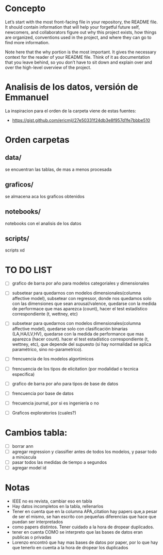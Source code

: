 # Concepto
Let’s start with the most front-facing file in your repository, the README file. It should contain information that will help your forgetful future self, newcomers, and collaborators figure out why this project exists, how things are organized, conventions used in the project, and where they can go to find more information.

Note here that the why portion is the most important. It gives the necessary context for the reader of your README file. Think of it as documentation that you leave behind, so you don’t have to sit down and explain over and over the high-level overview of the project.

# Analisis de los datos, versión de Emmanuel
La inspiracion para el orden de la carpeta viene de estas fuentes:

- https://gist.github.com/ericmjl/27e50331f24db3e8f957d1fe7bbbe510

# Orden carpetas 
## data/
se encuentran las tablas, de mas a menos procesada
## graficos/
se almacena aca los graficos obtenidos
## notebooks/
notebooks con el analisis de los datos
## scripts/
scripts xd

# TO DO LIST
- [ ] grafico de barra por año para modelos categoriales y dimensionales
- [ ] subsetear para quedarnos con modelos dimensionales(columna affective model), subsetear con regressor, donde nos quedamos solo con las dimensiones que sean arousal/valence, quedarse con la medida de perforrmace que mas aparezca (count), hacer el test estadístico correspondiente (t, wettney, etc)
- [ ] subsetear para quedarnos con modelos dimensionales(columna affective model), quedarse solo con clasificación binarias (LA,HA/LV,HV), quedarse con la medida de performance que mas aparezca (hacer count). hacer el test estadístico correspondiente (t, wettney, etc), que depende del supuesto (si hay normalidad se aplica paramétrico, sino no-parametrico). 
- [ ] frencuencia de los modelos algortimicos 
- [ ] frencuencia de los tipos de elicitation (por modalidad o tecnica especifica)
- [ ] grafico de barra por año para tipos de base de datos
- [ ] frencuencia por base de datos
- [ ] frecuencia journal, por si es ingeniería o no

- [ ] Graficos exploratorios (cuales?)

# Cambios tabla:
- [ ] borrar ann
- [ ] agregar regression y classifier antes de todos los modelos, y pasar todo a minúscula
- [ ] pasar todos las medidas de tiempo a segundos
- [ ] agregar model id

# Notas
- IEEE no es revista, cambiar eso en tabla
- Hay datos incompletos en la tabla, rellenarlos
- Tener en cuenta que en la columna APA_citation hay papers que,a pesar de ser el mismo, se han escrito con pequeñas diferencias que hace que puedan ser interpretados
- como papers distintos. Tener cuidado a la hora de dropear duplicados.
- tener en cuenta COMO se interpreto que las bases de datos eran publicas o privadas
- Lorenzo encontró que hay mas bases de datos por paper, por lo que hay que tenerlo en cuenta a la hora de dropear los duplicados